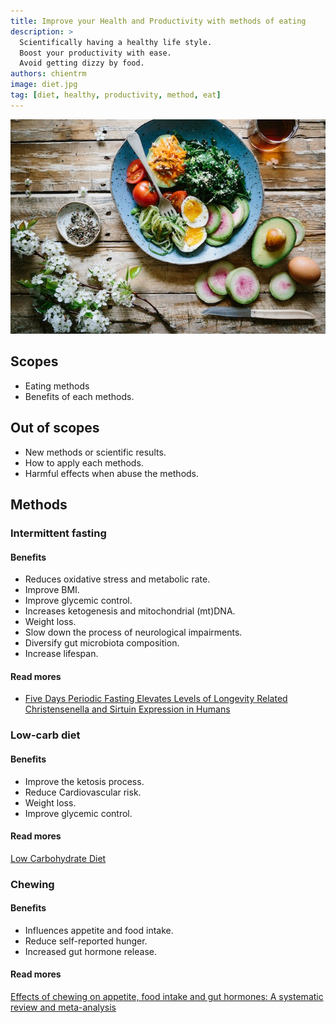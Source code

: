 ```yaml
---
title: Improve your Health and Productivity with methods of eating
description: >
  Scientifically having a healthy life style.
  Boost your productivity with ease.
  Avoid getting dizzy by food.
authors: chientrm
image: diet.jpg
tag: [diet, healthy, productivity, method, eat]
---
```


![Improve your Health and Productivity with methods of eating](diet.jpg)

## Scopes

- Eating methods
- Benefits of each methods.

## Out of scopes

- New methods or scientific results.
- How to apply each methods.
- Harmful effects when abuse the methods.

## Methods

### Intermittent fasting

#### Benefits

- Reduces oxidative stress and metabolic rate.
- Improve BMI.
- Improve glycemic control.
- Increases ketogenesis and mitochondrial (mt)DNA.
- Weight loss.
- Slow down the process of neurological impairments.
- Diversify gut microbiota composition.
- Increase lifespan.

#### Read mores

- [Five Days Periodic Fasting Elevates Levels of Longevity
  Related Christensenella and Sirtuin Expression in Humans](
  https://www.ncbi.nlm.nih.gov/pmc/articles/PMC7956384/
  )

### Low-carb diet

#### Benefits

- Improve the ketosis process.
- Reduce Cardiovascular risk.
- Weight loss.
- Improve glycemic control.

#### Read mores

[Low Carbohydrate Diet](https://www.ncbi.nlm.nih.gov/books/NBK537084/)

### Chewing

#### Benefits

- Influences appetite and food intake.
- Reduce self-reported hunger.
- Increased gut hormone release.

#### Read mores

[Effects of chewing on appetite, food intake and gut hormones:
  A systematic review and meta-analysis](
  https://www.sciencedirect.com/science/article/pii/S0031938415300317
  )
